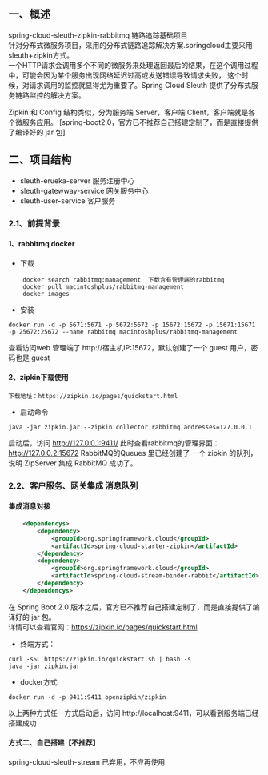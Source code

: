 ## 一、概述
  spring-cloud-sleuth-zipkin-rabbitmq 链路追踪基础项目  
  针对分布式微服务项目，采用的分布式链路追踪解决方案.springcloud主要采用sleuth+zipkin方式。  
  一个HTTP请求会调用多个不同的微服务来处理返回最后的结果，在这个调用过程中，可能会因为某个服务出现网络延迟过高或发送错误导致请求失败，
  这个时候，对请求调用的监控就显得尤为重要了。Spring Cloud Sleuth 提供了分布式服务链路监控的解决方案。        
    
  Zipkin 和 Config 结构类似，分为服务端 Server，客户端 Client，客户端就是各个微服务应用。
  [spring-boot2.0，官方已不推荐自己搭建定制了，而是直接提供了编译好的 jar 包]
## 二、项目结构
*   sleuth-erueka-server 服务注册中心
*   sleuth-gatewway-service  网关服务中心
*   sleuth-user-service  客户服务

### 2.1、前提背景
#### 1、rabbitmq docker 
* 下载 
```text
    docker search rabbitmq:management  下载含有管理端的rabbitmq
    docker pull macintoshplus/rabbitmq-management
    docker images
```
* 安装
```text
docker run -d -p 5671:5671 -p 5672:5672 -p 15672:15672 -p 15671:15671 -p 25672:25672 --name rabbitmq macintoshplus/rabbitmq-management
```
查看访问web 管理端了 http://宿主机IP:15672，默认创建了一个 guest 用户，密码也是 guest    
#### 2、zipkin下载使用
    下载地址：https://zipkin.io/pages/quickstart.html
* 启动命令
```text
java -jar zipkin.jar --zipkin.collector.rabbitmq.addresses=127.0.0.1
```
启动后，访问 http://127.0.0.1:9411/
此时查看rabbitmq的管理界面：http://127.0.0.2:15672 
RabbitMQ的Queues 里已经创建了 一个 zipkin 的队列，说明 ZipServer 集成 RabbitMQ 成功了。

###  2.2、客户服务、网关集成 消息队列
#### 集成消息对接
```xml
    <dependencys>
        <dependency>
            <groupId>org.springframework.cloud</groupId>
            <artifactId>spring-cloud-starter-zipkin</artifactId>
        </dependency>
        <dependency>
            <groupId>org.springframework.cloud</groupId>
            <artifactId>spring-cloud-stream-binder-rabbit</artifactId>
        </dependency>
    </dependencys>
```
  在 Spring Boot 2.0 版本之后，官方已不推荐自己搭建定制了，而是直接提供了编译好的 jar 包。  
  详情可以查看官网：https://zipkin.io/pages/quickstart.html 
*   终端方式：
```text
curl -sSL https://zipkin.io/quickstart.sh | bash -s
java -jar zipkin.jar
```
*   docker方式
```text
docker run -d -p 9411:9411 openzipkin/zipkin
```
以上两种方式任一方式启动后，访问 http://localhost:9411，可以看到服务端已经搭建成功  
#### 方式二、自己搭建【不推荐】

spring-cloud-sleuth-stream 已弃用，不应再使用
  